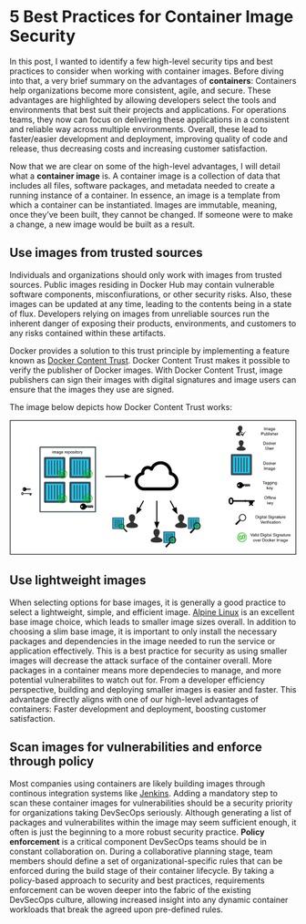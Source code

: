 # 5 Best Practices for Container Image Security

In this post, I wanted to identify a few high-level security tips and best practices to consider when working with container images. Before diving into that, a very brief summary on the advantages of **containers**: Containers help organizations become more consistent, agile, and secure. These advantages are highlighted by allowing developers select the tools and environments that best suit their projects and applications. For operations teams, they now can focus on delivering these applications in a consistent and reliable way across multiple environments. Overall, these lead to faster/easier development and deployment, improving quality of code and release, thus decreasing costs and increasing customer satisfaction.

Now that we are clear on some of the high-level advantages, I will detail what a **container image** is. A container image is a collection of data that includes all files, software packages, and metadata needed to create a running instance of a container. In essence, an image is a template from which a container can be instantiated. Images are immutable, meaning, once they’ve been built, they cannot be changed. If someone were to make a change, a new image would be built as a result.

## Use images from trusted sources

Individuals and organizations should only work with images from trusted sources. Public images residing in Docker Hub may contain vulnerable software components, misconfiurations, or other security risks. Also, these images can be updated at any time, leading to the contents being in a state of flux. Developers relying on images from unreliable sources run the inherent danger of exposing their products, environments, and customers to any risks contained within these artifacts. 

Docker provides a solution to this trust principle by implementing a feature known as [Docker Content Trust](https://docs.docker.com/engine/security/trust/content_trust/). Docker Content Trust makes it possible to verify the publisher of Docker images. With Docker Content Trust, image publishers can sign their images with digital signatures and image users can ensure that the images they use are signed. 

The image below depicts how Docker Content Trust works:

![alt text](images/dct1.png)

## Use lightweight images

When selecting options for base images, it is generally a good practice to select a lightweight, simple, and efficient image.  [Alpine Linux](https://hub.docker.com/_/alpine) is an excellent base image choice, which leads to smaller image sizes overall. In addition to choosing a slim base image, it is important to only install the necessary packages and dependencies in the image needed to run the service or application effectively. This is a best practice for security as using smaller images will decrease the attack surface of the container overall. More packages in a container means more dependecies to manage, and more potential vulnerabilites to watch out for. From a developer efficiency perspective, building and deploying smaller images is easier and faster. This advantage directly aligns with one of our high-level advantages of containers: Faster development and deployment, boosting customer satisfaction.

## Scan images for vulnerabilities and enforce through policy

Most companies using containers are likely building images through continous integration systems like [Jenkins](https://jenkins.io/). Adding a mandatory step to scan these container images for vulnerabilities should be a security priority for organizations taking DevSecOps seriously. Although generating a list of packages and vulnerabilites within the image may seem sufficient enough, it often is just the beginning to a more robust security practice. **Policy enforcement** is a critical component DevSecOps teams should be in constant collaboration on. During a collaborative planning stage, team members should define a set of organizational-specific rules that can be enforced during the build stage of their container lifecycle. By taking a policy-based approach to security and best practices, requirements enforcement can be woven deeper into the fabric of the existing DevSecOps culture, allowing increased insight into any dynamic container workloads that break the agreed upon pre-defined rules.